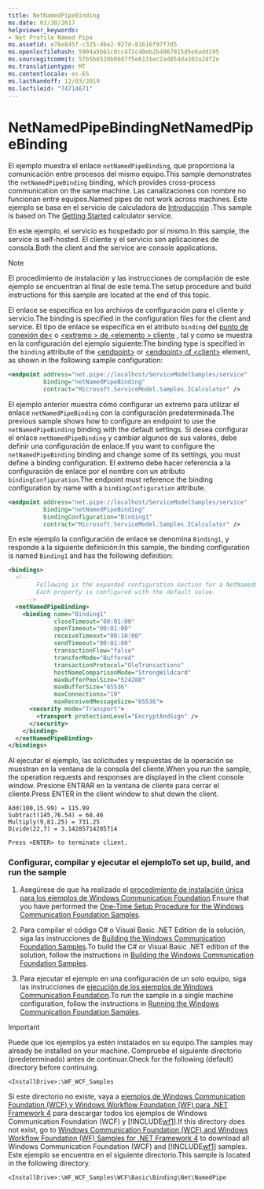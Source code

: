 ```yaml
---
title: NetNamedPipeBinding
ms.date: 03/30/2017
helpviewer_keywords:
- Net Profile Named Pipe
ms.assetid: e78e845f-c325-46e2-927d-81616f97f7d5
ms.openlocfilehash: 5904a5b61c0cc472c40eb2b4967815d5e6add195
ms.sourcegitcommit: 5fb5b6520b06d7f5e6131ec2ad854da302a28f2e
ms.translationtype: MT
ms.contentlocale: es-ES
ms.lasthandoff: 12/03/2019
ms.locfileid: "74714671"
---
```

# <a name="netnamedpipebinding"></a><span data-ttu-id="b9d75-102">NetNamedPipeBinding</span><span class="sxs-lookup"><span data-stu-id="b9d75-102">NetNamedPipeBinding</span></span>
<span data-ttu-id="b9d75-103">El ejemplo muestra el enlace `netNamedPipeBinding`, que proporciona la comunicación entre procesos del mismo equipo.</span><span class="sxs-lookup"><span data-stu-id="b9d75-103">This sample demonstrates the `netNamedPipeBinding` binding, which provides cross-process communication on the same machine.</span></span> <span data-ttu-id="b9d75-104">Las canalizaciones con nombre no funcionan entre equipos.</span><span class="sxs-lookup"><span data-stu-id="b9d75-104">Named pipes do not work across machines.</span></span> <span data-ttu-id="b9d75-105">Este ejemplo se basa en el servicio de calculadora de [Introducción](../../../../docs/framework/wcf/samples/getting-started-sample.md) .</span><span class="sxs-lookup"><span data-stu-id="b9d75-105">This sample is based on The [Getting Started](../../../../docs/framework/wcf/samples/getting-started-sample.md) calculator service.</span></span>  
  
 <span data-ttu-id="b9d75-106">En este ejemplo, el servicio es hospedado por sí mismo.</span><span class="sxs-lookup"><span data-stu-id="b9d75-106">In this sample, the service is self-hosted.</span></span> <span data-ttu-id="b9d75-107">El cliente y el servicio son aplicaciones de consola.</span><span class="sxs-lookup"><span data-stu-id="b9d75-107">Both the client and the service are console applications.</span></span>  
  
> [!NOTE]
> <span data-ttu-id="b9d75-108">El procedimiento de instalación y las instrucciones de compilación de este ejemplo se encuentran al final de este tema.</span><span class="sxs-lookup"><span data-stu-id="b9d75-108">The setup procedure and build instructions for this sample are located at the end of this topic.</span></span>  
  
 <span data-ttu-id="b9d75-109">El enlace se especifica en los archivos de configuración para el cliente y servicio.</span><span class="sxs-lookup"><span data-stu-id="b9d75-109">The binding is specified in the configuration files for the client and service.</span></span> <span data-ttu-id="b9d75-110">El tipo de enlace se especifica en el atributo `binding` del [punto de conexión de\<](../../configure-apps/file-schema/wcf/endpoint-element.md) o [\<extremo > de \<elemento > cliente](../../configure-apps/file-schema/wcf/endpoint-of-client.md) , tal y como se muestra en la configuración del ejemplo siguiente:</span><span class="sxs-lookup"><span data-stu-id="b9d75-110">The binding type is specified in the `binding` attribute of the [\<endpoint>](../../configure-apps/file-schema/wcf/endpoint-element.md) or [\<endpoint> of \<client>](../../configure-apps/file-schema/wcf/endpoint-of-client.md) element, as shown in the following sample configuration:</span></span>  
  
```xml  
<endpoint address="net.pipe://localhost/ServiceModelSamples/service"  
          binding="netNamedPipeBinding"  
          contract="Microsoft.ServiceModel.Samples.ICalculator" />  
```  
  
 <span data-ttu-id="b9d75-111">El ejemplo anterior muestra cómo configurar un extremo para utilizar el enlace `netNamedPipeBinding` con la configuración predeterminada.</span><span class="sxs-lookup"><span data-stu-id="b9d75-111">The previous sample shows how to configure an endpoint to use the `netNamedPipeBinding` binding with the default settings.</span></span> <span data-ttu-id="b9d75-112">Si desea configurar el enlace `netNamedPipeBinding` y cambiar algunos de sus valores, debe definir una configuración de enlace.</span><span class="sxs-lookup"><span data-stu-id="b9d75-112">If you want to configure the `netNamedPipeBinding` binding and change some of its settings, you must define a binding configuration.</span></span> <span data-ttu-id="b9d75-113">El extremo debe hacer referencia a la configuración de enlace por el nombre con un atributo `bindingConfiguration`.</span><span class="sxs-lookup"><span data-stu-id="b9d75-113">The endpoint must reference the binding configuration by name with a `bindingConfiguration` attribute.</span></span>  
  
```xml  
<endpoint address="net.pipe://localhost/ServiceModelSamples/service"  
          binding="netNamedPipeBinding"  
          bindingConfiguration="Binding1"   
          contract="Microsoft.ServiceModel.Samples.ICalculator" />  
```  
  
 <span data-ttu-id="b9d75-114">En este ejemplo la configuración de enlace se denomina `Binding1`, y responde a la siguiente definición:</span><span class="sxs-lookup"><span data-stu-id="b9d75-114">In this sample, the binding configuration is named `Binding1` and has the following definition:</span></span>  
  
```xml  
<bindings>  
  <!--   
        Following is the expanded configuration section for a NetNamedPipeBinding.  
        Each property is configured with the default value.  
     -->  
  <netNamedPipeBinding>  
    <binding name="Binding1"   
             closeTimeout="00:01:00"  
             openTimeout="00:01:00"   
             receiveTimeout="00:10:00"   
             sendTimeout="00:01:00"  
             transactionFlow="false"   
             transferMode="Buffered"   
             transactionProtocol="OleTransactions"  
             hostNameComparisonMode="StrongWildcard"   
             maxBufferPoolSize="524288"  
             maxBufferSize="65536"   
             maxConnections="10"   
             maxReceivedMessageSize="65536">  
      <security mode="Transport">  
        <transport protectionLevel="EncryptAndSign" />  
      </security>  
    </binding>  
  </netNamedPipeBinding>  
</bindings>  
```  
  
 <span data-ttu-id="b9d75-115">Al ejecutar el ejemplo, las solicitudes y respuestas de la operación se muestran en la ventana de la consola del cliente.</span><span class="sxs-lookup"><span data-stu-id="b9d75-115">When you run the sample, the operation requests and responses are displayed in the client console window.</span></span> <span data-ttu-id="b9d75-116">Presione ENTRAR en la ventana de cliente para cerrar el cliente.</span><span class="sxs-lookup"><span data-stu-id="b9d75-116">Press ENTER in the client window to shut down the client.</span></span>  
  
```console  
Add(100,15.99) = 115.99  
Subtract(145,76.54) = 68.46  
Multiply(9,81.25) = 731.25  
Divide(22,7) = 3.14285714285714  
  
Press <ENTER> to terminate client.  
```  
  
### <a name="to-set-up-build-and-run-the-sample"></a><span data-ttu-id="b9d75-117">Configurar, compilar y ejecutar el ejemplo</span><span class="sxs-lookup"><span data-stu-id="b9d75-117">To set up, build, and run the sample</span></span>  
  
1. <span data-ttu-id="b9d75-118">Asegúrese de que ha realizado el [procedimiento de instalación única para los ejemplos de Windows Communication Foundation](../../../../docs/framework/wcf/samples/one-time-setup-procedure-for-the-wcf-samples.md).</span><span class="sxs-lookup"><span data-stu-id="b9d75-118">Ensure that you have performed the [One-Time Setup Procedure for the Windows Communication Foundation Samples](../../../../docs/framework/wcf/samples/one-time-setup-procedure-for-the-wcf-samples.md).</span></span>  
  
2. <span data-ttu-id="b9d75-119">Para compilar el código C# o Visual Basic .NET Edition de la solución, siga las instrucciones de [Building the Windows Communication Foundation Samples](../../../../docs/framework/wcf/samples/building-the-samples.md).</span><span class="sxs-lookup"><span data-stu-id="b9d75-119">To build the C# or Visual Basic .NET edition of the solution, follow the instructions in [Building the Windows Communication Foundation Samples](../../../../docs/framework/wcf/samples/building-the-samples.md).</span></span>  
  
3. <span data-ttu-id="b9d75-120">Para ejecutar el ejemplo en una configuración de un solo equipo, siga las instrucciones de [ejecución de los ejemplos de Windows Communication Foundation](../../../../docs/framework/wcf/samples/running-the-samples.md).</span><span class="sxs-lookup"><span data-stu-id="b9d75-120">To run the sample in a single machine configuration, follow the instructions in [Running the Windows Communication Foundation Samples](../../../../docs/framework/wcf/samples/running-the-samples.md).</span></span>  
  
> [!IMPORTANT]
> <span data-ttu-id="b9d75-121">Puede que los ejemplos ya estén instalados en su equipo.</span><span class="sxs-lookup"><span data-stu-id="b9d75-121">The samples may already be installed on your machine.</span></span> <span data-ttu-id="b9d75-122">Compruebe el siguiente directorio (predeterminado) antes de continuar.</span><span class="sxs-lookup"><span data-stu-id="b9d75-122">Check for the following (default) directory before continuing.</span></span>  
>   
> `<InstallDrive>:\WF_WCF_Samples`  
>   
> <span data-ttu-id="b9d75-123">Si este directorio no existe, vaya a [ejemplos de Windows Communication Foundation (WCF) y Windows Workflow Foundation (WF) para .NET Framework 4](https://www.microsoft.com/download/details.aspx?id=21459) para descargar todos los ejemplos de Windows Communication Foundation (WCF) y [!INCLUDE[wf1](../../../../includes/wf1-md.md)].</span><span class="sxs-lookup"><span data-stu-id="b9d75-123">If this directory does not exist, go to [Windows Communication Foundation (WCF) and Windows Workflow Foundation (WF) Samples for .NET Framework 4](https://www.microsoft.com/download/details.aspx?id=21459) to download all Windows Communication Foundation (WCF) and [!INCLUDE[wf1](../../../../includes/wf1-md.md)] samples.</span></span> <span data-ttu-id="b9d75-124">Este ejemplo se encuentra en el siguiente directorio.</span><span class="sxs-lookup"><span data-stu-id="b9d75-124">This sample is located in the following directory.</span></span>  
>   
> `<InstallDrive>:\WF_WCF_Samples\WCF\Basic\Binding\Net\NamedPipe`  
